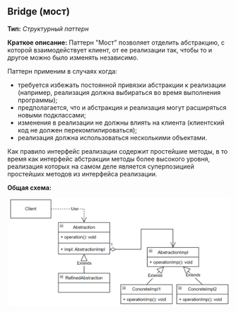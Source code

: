 ## Bridge (мост)

**Тип:** *Структурный паттерн*

**Краткое описание:**
Паттерн "Мост" позволяет отделить абстракцию, с которой взаимодействует клиент, от ее реализации так,
чтобы то и другое можно было изменять независимо.

Паттерн применим в случаях когда:
* требуется избежать постоянной привязки абстракции к реализации (например, реализация должна выбираться 
во время выполнения программы);
* предполагается, что и абстракция и реализация могут расширяться новыми подклассами;
* изменения в реализации не должны влиять на клиента (клиентский код не должен перекомпилироваться);
* реализация должна использоваться несколькими объектами.

Как правило интерфейс реализации содержит простейшие методы, в то время как интерфейс абстракции методы
более высокого уровня, реализация которых на самом деле является суперпозицией простейших методов
из интерфейса реализации.

**Общая схема:**

![img.png](img.png)